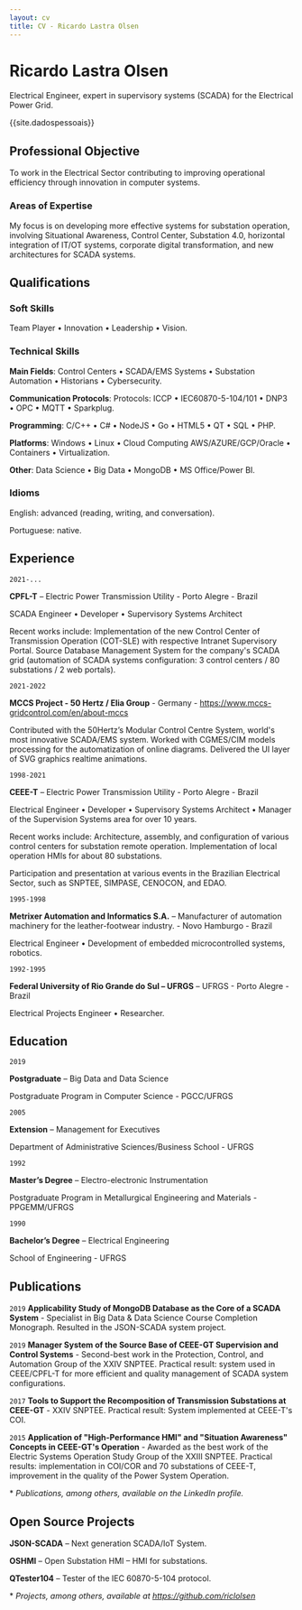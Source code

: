 ```yaml
---
layout: cv
title: CV - Ricardo Lastra Olsen
---
```

# Ricardo Lastra Olsen
Electrical Engineer, expert in supervisory systems (SCADA) for the Electrical Power Grid.

<div id="webaddress">
{{site.dadospessoais}}
</div>

## Professional Objective

To work in the Electrical Sector contributing to improving operational efficiency through innovation in computer systems.

### Areas of Expertise

My focus is on developing more effective systems for substation operation, involving Situational Awareness, Control Center, Substation 4.0, horizontal integration of IT/OT systems, corporate digital transformation, and new architectures for SCADA systems.

## Qualifications

### Soft Skills

Team Player • Innovation • Leadership • Vision.

### Technical Skills

**Main Fields**: Control Centers • SCADA/EMS Systems • Substation Automation • Historians • Cybersecurity.

**Communication Protocols**: Protocols: ICCP • IEC60870-5-104/101 • DNP3 • OPC • MQTT • Sparkplug.

**Programming**: C/C++ • C# • NodeJS • Go • HTML5 • QT • SQL • PHP.

**Platforms**: Windows • Linux • Cloud Computing AWS/AZURE/GCP/Oracle • Containers • Virtualization.

**Other**: Data Science • Big Data • MongoDB • MS Office/Power BI.

### Idioms

English: advanced (reading, writing, and conversation).

Portuguese: native.

## Experience

`2021-...`

**CPFL-T** – Electric Power Transmission Utility - Porto Alegre - Brazil

SCADA Engineer • Developer • Supervisory Systems Architect

Recent works include: Implementation of the new Control Center of Transmission Operation (COT-SLE) with respective Intranet Supervisory Portal. Source Database Management System for the company's SCADA grid (automation of SCADA systems configuration: 3 control centers / 80 substations / 2 web portals). 

`2021-2022`

**MCCS Project - 50 Hertz / Elia Group** - Germany - https://www.mccs-gridcontrol.com/en/about-mccs

Contributed with the 50Hertz’s Modular Control Centre System, world's most innovative SCADA/EMS system. Worked with CGMES/CIM models processing for the automatization of online diagrams. Delivered the UI layer of SVG graphics realtime animations.

`1998-2021`

**CEEE-T** – Electric Power Transmission Utility - Porto Alegre - Brazil

Electrical Engineer • Developer • Supervisory Systems Architect • Manager of the Supervision Systems area for over 10 years.

Recent works include: Architecture, assembly, and configuration of various control centers for substation remote operation. Implementation of local operation HMIs for about 80 substations.

Participation and presentation at various events in the Brazilian Electrical Sector, such as SNPTEE, SIMPASE, CENOCON, and EDAO.

`1995-1998`

**Metrixer Automation and Informatics S.A.** – Manufacturer of automation machinery for the leather-footwear industry. - Novo Hamburgo - Brazil

Electrical Engineer • Development of embedded microcontrolled systems, robotics.

`1992-1995`

**Federal University of Rio Grande do Sul – UFRGS** – UFRGS - Porto Alegre - Brazil

Electrical Projects Engineer • Researcher.

## Education

`2019`

**Postgraduate**  – Big Data and Data Science

Postgraduate Program in Computer Science - PGCC/UFRGS

`2005`

**Extension** – Management for Executives

Department of Administrative Sciences/Business School - UFRGS

`1992`

**Master’s Degree** – Electro-electronic Instrumentation

Postgraduate Program in Metallurgical Engineering and Materials - PPGEMM/UFRGS

`1990`

**Bachelor’s Degree** – Electrical Engineering

School of Engineering - UFRGS

## Publications

`2019`
**Applicability Study of MongoDB Database as the Core of a SCADA System** - Specialist in Big Data & Data Science Course Completion Monograph. Resulted in the JSON-SCADA system project.

`2019`
**Manager System of the Source Base of CEEE-GT Supervision and Control Systems** - Second-best work in the Protection, Control, and Automation Group of the XXIV SNPTEE. Practical result: system used in CEEE/CPFL-T for more efficient and quality management of SCADA system configurations.

`2017`
**Tools to Support the Recomposition of Transmission Substations at CEEE-GT** - XXIV SNPTEE. Practical result: System implemented at CEEE-T's COI.

`2015`
**Application of "High-Performance HMI" and "Situation Awareness" Concepts in CEEE-GT's Operation** - Awarded as the best work of the Electric Systems Operation Study Group of the XXIII SNPTEE. Practical results: implementation in COI/COR and 70 substations of CEEE-T, improvement in the quality of the Power System Operation.

\* _Publications, among others, available on the LinkedIn profile._

## Open Source Projects

**JSON-SCADA** – Next generation SCADA/IoT System.

**OSHMI** – Open Substation HMI – HMI for substations.

**QTester104** – Tester of the IEC 60870-5-104 protocol.

\* _Projects, among others, available at https://github.com/riclolsen_
 
<!-- ### Footer Updated Jan 2024 -->
